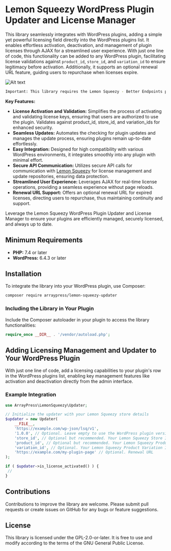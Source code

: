 # Lemon Squeezy WordPress Plugin Updater and License Manager

This library seamlessly integrates with WordPress plugins, adding a simple yet powerful licensing field directly into
the WordPress plugins list. It enables effortless activation, deactivation, and management of plugin licenses
through AJAX for a streamlined user experience. With just one line of code, this functionality can be added to any
WordPress plugin, facilitating license validations against `product_id`, `store_id`, and `variation_id` to ensure
legitimacy
before activation. Additionally, it supports an optional renewal URL feature, guiding users to repurchase when licenses
expire.

![Alt text](/assets/test-image.jpg "Optional title")

```bash
Important: This library requires the Lemon Squeezy - Better Endpoints plugin installed on your website to work.
```

**Key Features:**

- **License Activation and Validation:** Simplifies the process of activating and validating license keys, ensuring that
  users are authorized to use the plugin. Validates against product_id, store_id, and variation_ids for enhanced
  security.
- **Seamless Updates:** Automates the checking for plugin updates and manages the update process, ensuring plugins
  remain up-to-date effortlessly.
- **Easy Integration:** Designed for high compatibility with various WordPress environments, it integrates smoothly into
  any plugin with minimal effort.
- **Secure API Communication:** Utilizes secure API calls for communication
  with [Lemon Squeezy](https://lemonsqueezy.com) for license management and update repositories, ensuring data
  protection.
- **Streamlined User Experience:** Leverages AJAX for real-time license operations, providing a seamless experience
  without page reloads.
- **Renewal URL Support:** Offers an optional renewal URL for expired licenses, directing users to repurchase, thus
  maintaining continuity and support.

Leverage the Lemon Squeezy WordPress Plugin Updater and License Manager to ensure your plugins are efficiently managed,
securely licensed, and always up to date.

## Minimum Requirements

- **PHP:** 7.4 or later
- **WordPress:** 6.4.3 or later

## Installation

To integrate the library into your WordPress plugin, use Composer:

```bash
composer require arraypress/lemon-squeezy-updater
```

### Including the Library in Your Plugin

Include the Composer autoloader in your plugin to access the library functionalities:

```php
require_once __DIR__ . '/vendor/autoload.php';
```

## Adding Licensing Management and Updater to Your WordPress Plugin

With just one line of code, add a licensing capabilities to your plugin's row in the WordPress plugins list, enabling
key management features like activation and deactivation directly from the admin interface.

### Example Integration

```php
use ArrayPress\LemonSqueezy\Updater;

// Initialize the updater with your Lemon Squeezy store details
$updater = new Updater(
	__FILE__,
	'https://example.com/wp-json/lsq/v1',
	'1.0.0', // Optional. Leave empty to use the WordPress plugin version number
	'store_id', // Optional but recommended. Your Lemon Squeezy Store ID (12345)
	'product_id', // Optional but recommended. Your Lemon Squeezy Product ID (12345)
	'variation_id', // Optional. Your Lemon Squeezy Product Variation ID (12345)
	'https://example.com/my-plugin-page' // Optional. Renewal URL
);

if ( $updater->is_license_activated() ) {
 // 
}
```

## Contributions

Contributions to improve the library are welcome. Please submit pull requests or create issues on GitHub for any bugs or
feature suggestions.

## License

This library is licensed under the GPL-2.0-or-later. It is free to use and modify according to the terms of the GNU
General Public License.
